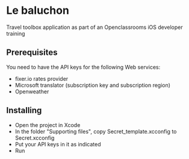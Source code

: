 # Le baluchon
Travel toolbox application as part of an Openclassrooms iOS developer training

## Prerequisites
You need to have the API keys for the following Web services:
- fixer.io rates provider
- Microsoft translator (subscription key and subscription region)
- Openweather

## Installing
- Open the project in Xcode
- In the folder "Supporting files", copy Secret_template.xcconfig to Secret.xcconfig
- Put your API keys in it as indicated
- Run

